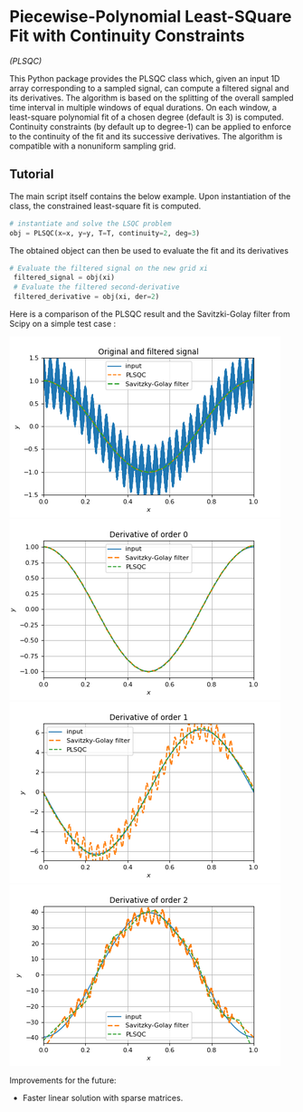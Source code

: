 # **P**iecewise-Polynomial **L**east-**SQ**uare Fit with **C**ontinuity Constraints
*(PLSQC)*

This Python package provides the PLSQC class which, given an input 1D array corresponding to a sampled signal, can compute a filtered signal and its derivatives.
The algorithm is based on the splitting of the overall sampled time interval in multiple windows of equal durations. On each window, a least-square polynomial fit of a chosen degree (default is 3) is computed. Continuity constraints (by default up to degree-1) can be applied to enforce to the continuity of the fit and its successive derivatives. The algorithm is compatible with a nonuniform sampling grid.

## Tutorial
The main script itself contains the below example.
Upon instantiation of the class, the constrained least-square fit is computed.
```python
# instantiate and solve the LSQC problem
obj = PLSQC(x=x, y=y, T=T, continuity=2, deg=3)
```
The obtained object can then be used to evaluate the fit and its derivatives
```python
# Evaluate the filtered signal on the new grid xi
 filtered_signal = obj(xi)
 # Evaluate the filtered second-derivative
 filtered_derivative = obj(xi, der=2)
```

Here is a comparison of the PLSQC result and the Savitzki-Golay filter from Scipy on a simple test case :

![signal and filter](img/filtering.png)
![first derivative](img/deriv_order0.png)
![second derivative](img/deriv_order1.png)
![third derivative](img/deriv_order2.png)

Improvements for the future:
* Faster linear solution with sparse matrices.
